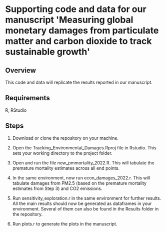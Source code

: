# Supporting code and data for our manuscript 'Measuring global monetary damages from particulate matter and carbon dioxide to track sustainable growth'

## Overview
This code and data will replicate the results reported in our manuscript.

## Requirements

R, RStudio

## Steps

1. Download or clone the repository on your machine.

2. Open the Tracking_Environmental_Damages.Rproj file in Rstudio. This sets your working directory to the project folder.

3. Open and run the file new_pmmortality_2022.R. This will tabulate the premature mortality estimates across all end points.

4. In the same environment, now run econ_damages_2022.r. This will tabulate damages from PM2.5 (based on the premature mortality estimates from Step 3) and CO2 emissions.

5. Run sensitivity_exploration.r in the same environment for further results. All the main results should now be generated as dataframes in your environment. Several of them can also be found in the Results folder in the repository.

6. Run plots.r to generate the plots in the manuscript.

